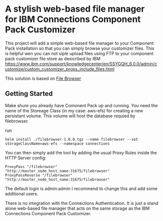 # A stylish web-based file manager for IBM Connections Component Pack Customizer

This project will add a simple web-based file manager to your Component Pack installation so that you can simply browse your customizer files. This is helpful wen you can not siple upload files using FTP to your component pack customizer file store as desicribed by IBM https://www.ibm.com/support/knowledgecenter/en/SSYGQH_6.0.0/admin/customize/custom_customizer_props_include_files.html

This solution is based on [File Browser](https://filebrowser.github.io/)

## Getting Started

Make shure you already have Comonent Pack up and running.
You need the name of the Storeage Class (in my case: aws-efs) for creating a new persistant volume. This volume will host the database requied by filebrowser.

run
```
helm install ./filebrowser-1.0.0.tgz --name filebrowser --set storageClassName=aws-efs --namespace connections
```

You can then simply add the tool by adding the usual Proxy Rules inside the HTTP Server config:

```
ProxyPass "/filebrowser" "http://master_node_host_name:31675/filebrowser" 
ProxyPassReverse "/filebrowser" "http://master_node_host_name:31675/filebrowser"
```

The default login is admin:admin
I recommend to change this and add some additional users.

There is no integration with the Connections Authentication. It is just a stand alone web-based file manager that acts on the same storage as the IBM Connections Component Pack Customizer.


